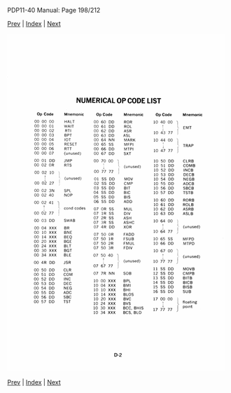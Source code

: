 PDP11-40 Manual: Page 198/212

[Prev](pdp11-40-000197.html) | [Index](index.html) | [Next](pdp11-40-000199.html)

![](pdp11-40-000198.gif)

[Prev](pdp11-40-000197.html) | [Index](index.html) | [Next](pdp11-40-000199.html)

